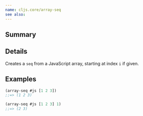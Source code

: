 ```yaml
---
name: cljs.core/array-seq
see also:
---
```


## Summary

## Details

Creates a `seq` from a JavaScript array, starting at index `i` if given.

## Examples

```clj
(array-seq #js [1 2 3])
;;=> (1 2 3)

(array-seq #js [1 2 3] 1)
;;=> (2 3)
```
